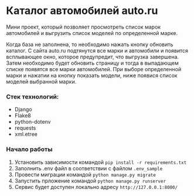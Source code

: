 # Каталог автомобилей auto.ru

Мини проект, который позволяет просмотреть список марок автомобилей и выгрузить список моделей по определенной марке.

Когда база не заполнена, то необходимо нажать кнопку обновить каталог. С сайта auto.ru подтянутся все марки и автомобили и появится всплывающее окно, которое предупредит, что выгрузка завершена. Затем необходимо будет обновить страницу и тогда в выпадающем списке появятся все марки автомобилей. При выборе определенной марки и нажатии на кнопку показать модели, ниже появися список моделей выбранной марки.

### Стек технологий:

- Django
- Flake8
- python-dotenv
- requests
- xml.etree

### Начало работы
1. Установить зависимости командой `pip install -r requirements.txt`
1. Заполнить .env файл в соответствии с файлом `.env_sample`
2. Провести миграции командой `python manage.py migrate`
3. Запустить прложение командой `python manage.py runserver`
4. Сервис будет доступен локально адресу `http://127.0.0.1:8000/`
